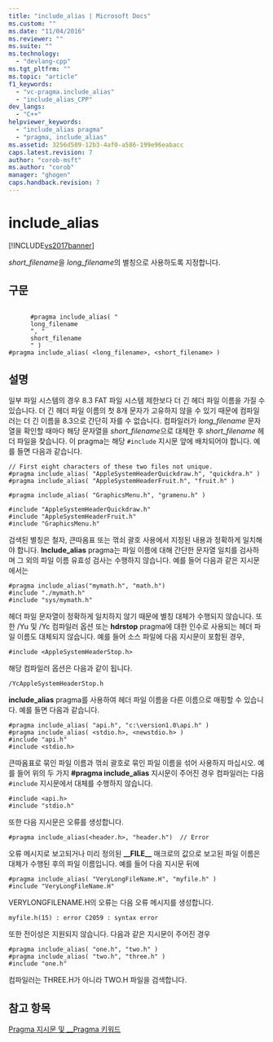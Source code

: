 ```yaml
---
title: "include_alias | Microsoft Docs"
ms.custom: ""
ms.date: "11/04/2016"
ms.reviewer: ""
ms.suite: ""
ms.technology: 
  - "devlang-cpp"
ms.tgt_pltfrm: ""
ms.topic: "article"
f1_keywords: 
  - "vc-pragma.include_alias"
  - "include_alias_CPP"
dev_langs: 
  - "C++"
helpviewer_keywords: 
  - "include_alias pragma"
  - "pragma, include_alias"
ms.assetid: 3256d589-12b3-4af0-a586-199e96eabacc
caps.latest.revision: 7
author: "corob-msft"
ms.author: "corob"
manager: "ghogen"
caps.handback.revision: 7
---
```

# include_alias
[!INCLUDE[vs2017banner](../assembler/inline/includes/vs2017banner.md)]

*short\_filename*을 *long\_filename*의 별칭으로 사용하도록 지정합니다.  
  
## 구문  
  
```  
  
      #pragma include_alias( "  
      long_filename  
      ", "  
      short_filename  
      " )  
#pragma include_alias( <long_filename>, <short_filename> )  
```  
  
## 설명  
 일부 파일 시스템의 경우 8.3 FAT 파일 시스템 제한보다 더 긴 헤더 파일 이름을 가질 수 있습니다.  더 긴 헤더 파일 이름의 첫 8개 문자가 고유하지 않을 수 있기 때문에 컴파일러는 더 긴 이름을 8.3으로 간단히 자를 수 없습니다.  컴파일러가 *long\_filename* 문자열을 확인할 때마다 해당 문자열을 *short\_filename*으로 대체한 후 *short\_filename* 헤더 파일을 찾습니다.  이 pragma는 해당 `#include` 지시문 앞에 배치되어야 합니다.  예를 들면 다음과 같습니다.  
  
```  
// First eight characters of these two files not unique.  
#pragma include_alias( "AppleSystemHeaderQuickdraw.h", "quickdra.h" )  
#pragma include_alias( "AppleSystemHeaderFruit.h", "fruit.h" )  
  
#pragma include_alias( "GraphicsMenu.h", "gramenu.h" )  
  
#include "AppleSystemHeaderQuickdraw.h"  
#include "AppleSystemHeaderFruit.h"  
#include "GraphicsMenu.h"  
```  
  
 검색된 별칭은 철자, 큰따옴표 또는 꺾쇠 괄호 사용에서 지정된 내용과 정확하게 일치해야 합니다.  **Include\_alias** pragma는 파일 이름에 대해 간단한 문자열 일치를 검사하며 그 외의 파일 이름 유효성 검사는 수행하지 않습니다.  예를 들어 다음과 같은 지시문에서는  
  
```  
#pragma include_alias("mymath.h", "math.h")  
#include "./mymath.h"  
#include "sys/mymath.h"  
```  
  
 헤더 파일 문자열이 정확하게 일치하지 않기 때문에 별칭 대체가 수행되지 않습니다.  또한 \/Yu 및 \/Yc 컴파일러 옵션 또는 **hdrstop** pragma에 대한 인수로 사용되는 헤더 파일 이름도 대체되지 않습니다.  예를 들어 소스 파일에 다음 지시문이 포함된 경우,  
  
```  
#include <AppleSystemHeaderStop.h>  
```  
  
 해당 컴파일러 옵션은 다음과 같이 됩니다.  
  
```  
/YcAppleSystemHeaderStop.h  
```  
  
 **include\_alias** pragma를 사용하여 헤더 파일 이름을 다른 이름으로 매핑할 수 있습니다.  예를 들면 다음과 같습니다.  
  
```  
#pragma include_alias( "api.h", "c:\version1.0\api.h" )  
#pragma include_alias( <stdio.h>, <newstdio.h> )  
#include "api.h"  
#include <stdio.h>  
```  
  
 큰따옴표로 묶인 파일 이름과 꺾쇠 괄호로 묶인 파일 이름을 섞어 사용하지 마십시오.  예를 들어 위의 두 가지 **\#pragma include\_alias** 지시문이 주어진 경우 컴파일러는 다음 `#include` 지시문에서 대체를 수행하지 않습니다.  
  
```  
#include <api.h>  
#include "stdio.h"  
```  
  
 또한 다음 지시문은 오류를 생성합니다.  
  
```  
#pragma include_alias(<header.h>, "header.h")  // Error  
```  
  
 오류 메시지로 보고되거나 미리 정의된 **\_\_FILE\_\_** 매크로의 값으로 보고된 파일 이름은 대체가 수행된 후의 파일 이름입니다.  예를 들어 다음 지시문 뒤에  
  
```  
#pragma include_alias( "VeryLongFileName.H", "myfile.h" )  
#include "VeryLongFileName.H"  
```  
  
 VERYLONGFILENAME.H의 오류는 다음 오류 메시지를 생성합니다.  
  
```  
myfile.h(15) : error C2059 : syntax error  
```  
  
 또한 전이성은 지원되지 않습니다.  다음과 같은 지시문이 주어진 경우  
  
```  
#pragma include_alias( "one.h", "two.h" )  
#pragma include_alias( "two.h", "three.h" )  
#include "one.h"  
```  
  
 컴파일러는 THREE.H가 아니라 TWO.H 파일을 검색합니다.  
  
## 참고 항목  
 [Pragma 지시문 및 \_\_Pragma 키워드](../preprocessor/pragma-directives-and-the-pragma-keyword.md)